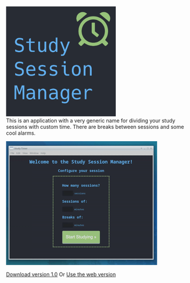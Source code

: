 <img src="./icon.png" width="300"><br>
This is an application with a very generic name for dividing your study sessions with custom time. 
There are breaks between sessions and some cool alarms.

![demo](./demo.gif)

[Download version 1.0](https://github.com/Magoninho/Study-Timer/releases/tag/v1.0)
Or
[Use the web version](https://study-session.netlify.app/)